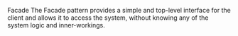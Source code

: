 Facade
The Facade pattern provides a simple and top-level interface for the client and allows it to access the system, without knowing any of the system logic and inner-workings.
